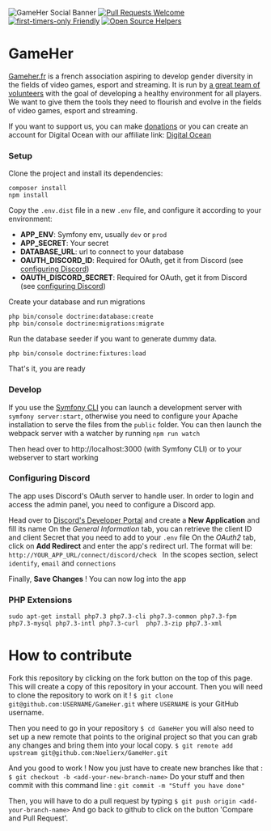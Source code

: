 ![GameHer Social Banner](https://pbs.twimg.com/profile_banners/895352686295617536/1576449060/1500x500)
[![Pull Requests Welcome](https://img.shields.io/badge/PRs-welcome-brightgreen.svg?style=flat)](http://makeapullrequest.com)
[![first-timers-only Friendly](https://img.shields.io/badge/first--timers--only-friendly-blue.svg)](http://www.firsttimersonly.com/)
[![Open Source Helpers](https://www.codetriage.com/noelierx/gameher/badges/users.svg)](https://www.codetriage.com/noelierx/gameher)

# GameHer
[Gameher.fr](https://gameher.fr/) is a french association aspiring to develop gender diversity in the fields of video games, esport and streaming. It is run by [a great team of volunteers](https://gameher.fr/team/a-propos) with the goal of developing a healthy environment for all players. We want to give them the tools they need to flourish and evolve in the fields of video games, esport and streaming.

If you want to support us, you can make [donations](https://gameher.fr/donations) or you can create an account for Digital Ocean with our affiliate link: [Digital Ocean](https://m.do.co/c/20ded2e61f92)

### Setup

Clone the project and install its dependencies:
```
composer install
npm install
```

Copy the `.env.dist` file in a new `.env` file, and configure it according to your environment:

- **APP_ENV**: Symfony env, usually `dev` or `prod`
- **APP_SECRET**: Your secret
- **DATABASE_URL**: url to connect to your database
- **OAUTH_DISCORD_ID**: Required for OAuth, get it from Discord (see [configuring Discord](#configuring-discord))
- **OAUTH_DISCORD_SECRET**:  Required for OAuth, get it from Discord (see [configuring Discord](#configuring-discord))

Create your database and run migrations
```
php bin/console doctrine:database:create
php bin/console doctrine:migrations:migrate
```
Run the database seeder if you want to generate dummy data.
```
php bin/console doctrine:fixtures:load
```

That's it, you are ready

### Develop

If you use the [Symfony CLI](https://symfony.com/download) you can launch a development server with `symfony server:start`, otherwise you need to configure your Apache installation to serve the files from the `public` folder.
You can then launch the webpack server with a watcher by running `npm run watch`

Then head over to http://localhost:3000 (with Symfony CLI) or to your webserver to start working

### Configuring Discord

The app uses Discord's OAuth server to handle user. In order to login and access the admin panel, you need to configure a Discord app.

Head over to [Discord's Developer Portal](https://discordapp.com/developers/applications) and create a **New Application** and fill its name
On the *General Information* tab, you can retrieve the client ID and client Secret that you need to add to your `.env` file
On the *OAuth2* tab, click on **Add Redirect** and enter the app's redirect url. The format will be:
`http://YOUR_APP_URL/connect/discord/check
`
In the scopes section, select `identify`, `email` and `connections`

Finally, **Save Changes** ! You can now log into the app

### PHP Extensions

`sudo apt-get install php7.3 php7.3-cli php7.3-common php7.3-fpm php7.3-mysql php7.3-intl php7.3-curl  php7.3-zip php7.3-xml`

# How to contribute
Fork this repository by clicking on the fork button on the top of this page. This will create a copy of this repository in your account. Then you will need to clone the repository to work on it !
`$ git clone git@github.com:USERNAME/GameHer.git` where `USERNAME` is your GitHub username.

Then you need to go in your repository `$ cd GameHer` you will also need to set up a new remote that points to the original project so that you can grab any changes and bring them into your local copy.
`$ git remote add upstream git@github.com:Noelierx/GameHer.git`


And you good to work ! Now you just have to create new branches like that :
`$ git checkout -b <add-your-new-branch-name>` Do your stuff and then commit with this command line : `git commit -m "Stuff you have done"`


Then, you will have to do a pull request by typing `$ git push origin <add-your-branch-name>`
And go back to github to click on the button 'Compare and Pull Request'. 
